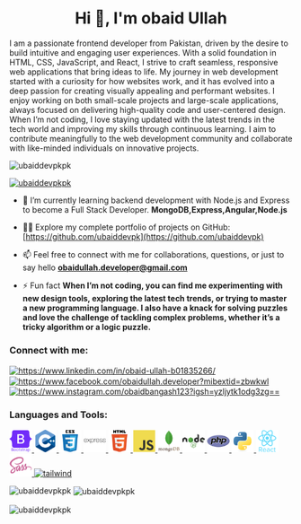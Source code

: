 <h1 align="center">Hi 👋, I'm obaid Ullah</h1>
<p>I am a passionate frontend developer from Pakistan, driven by the desire to build intuitive and engaging user experiences. With a solid foundation in HTML, CSS, JavaScript, and React, I strive to craft seamless, responsive web applications that bring ideas to life. My journey in web development started with a curiosity for how websites work, and it has evolved into a deep passion for creating visually appealing and performant websites. I enjoy working on both small-scale projects and large-scale applications, always focused on delivering high-quality code and user-centered design. When I’m not coding, I love staying updated with the latest trends in the tech world and improving my skills through continuous learning. I aim to contribute meaningfully to the web development community and collaborate with like-minded individuals on innovative projects.</p>

<p align="left"> <img src="https://komarev.com/ghpvc/?username=ubaiddevpkpk&label=Profile%20views&color=0e75b6&style=flat" alt="ubaiddevpkpk" /> </p>

<p align="left"> <a href="https://github.com/ryo-ma/github-profile-trophy"><img src="https://github-profile-trophy.vercel.app/?username=ubaiddevpkpk" alt="ubaiddevpkpk" /></a> </p>

- 🌱 I’m currently learning backend development with Node.js and Express to become a Full Stack Developer. **MongoDB,Express,Angular,Node.js**

- 👨‍💻 Explore my complete portfolio of projects on GitHub: [https://github.com/ubaiddevpk](https://github.com/ubaiddevpk)

- 📫 Feel free to connect with me for collaborations, questions, or just to say hello **obaidullah.developer@gmail.com**

- ⚡ Fun fact **When I’m not coding, you can find me experimenting with new design tools, exploring the latest tech trends, or trying to master a new programming language. I also have a knack for solving puzzles and love the challenge of tackling complex problems, whether it’s a tricky algorithm or a logic puzzle.**

<h3 align="left">Connect with me:</h3>
<p align="left">
<a href="https://linkedin.com/in/https://www.linkedin.com/in/obaid-ullah-b01835266/" target="blank"><img align="center" src="https://raw.githubusercontent.com/rahuldkjain/github-profile-readme-generator/master/src/images/icons/Social/linked-in-alt.svg" alt="https://www.linkedin.com/in/obaid-ullah-b01835266/" height="30" width="40" /></a>
<a href="https://fb.com/https://www.facebook.com/obaidullah.developer?mibextid=zbwkwl" target="blank"><img align="center" src="https://raw.githubusercontent.com/rahuldkjain/github-profile-readme-generator/master/src/images/icons/Social/facebook.svg" alt="https://www.facebook.com/obaidullah.developer?mibextid=zbwkwl" height="30" width="40" /></a>
<a href="https://instagram.com/https://www.instagram.com/obaidbangash123?igsh=yzljytk1odg3zg==" target="blank"><img align="center" src="https://raw.githubusercontent.com/rahuldkjain/github-profile-readme-generator/master/src/images/icons/Social/instagram.svg" alt="https://www.instagram.com/obaidbangash123?igsh=yzljytk1odg3zg==" height="30" width="40" /></a>
</p>

<h3 align="left">Languages and Tools:</h3>
<p align="left"> <a href="https://getbootstrap.com" target="_blank" rel="noreferrer"> <img src="https://raw.githubusercontent.com/devicons/devicon/master/icons/bootstrap/bootstrap-plain-wordmark.svg" alt="bootstrap" width="40" height="40"/> </a> <a href="https://www.w3schools.com/cpp/" target="_blank" rel="noreferrer"> <img src="https://raw.githubusercontent.com/devicons/devicon/master/icons/cplusplus/cplusplus-original.svg" alt="cplusplus" width="40" height="40"/> </a> <a href="https://www.w3schools.com/css/" target="_blank" rel="noreferrer"> <img src="https://raw.githubusercontent.com/devicons/devicon/master/icons/css3/css3-original-wordmark.svg" alt="css3" width="40" height="40"/> </a> <a href="https://expressjs.com" target="_blank" rel="noreferrer"> <img src="https://raw.githubusercontent.com/devicons/devicon/master/icons/express/express-original-wordmark.svg" alt="express" width="40" height="40"/> </a> <a href="https://www.w3.org/html/" target="_blank" rel="noreferrer"> <img src="https://raw.githubusercontent.com/devicons/devicon/master/icons/html5/html5-original-wordmark.svg" alt="html5" width="40" height="40"/> </a> <a href="https://developer.mozilla.org/en-US/docs/Web/JavaScript" target="_blank" rel="noreferrer"> <img src="https://raw.githubusercontent.com/devicons/devicon/master/icons/javascript/javascript-original.svg" alt="javascript" width="40" height="40"/> </a> <a href="https://www.mongodb.com/" target="_blank" rel="noreferrer"> <img src="https://raw.githubusercontent.com/devicons/devicon/master/icons/mongodb/mongodb-original-wordmark.svg" alt="mongodb" width="40" height="40"/> </a> <a href="https://nodejs.org" target="_blank" rel="noreferrer"> <img src="https://raw.githubusercontent.com/devicons/devicon/master/icons/nodejs/nodejs-original-wordmark.svg" alt="nodejs" width="40" height="40"/> </a> <a href="https://www.php.net" target="_blank" rel="noreferrer"> <img src="https://raw.githubusercontent.com/devicons/devicon/master/icons/php/php-original.svg" alt="php" width="40" height="40"/> </a> <a href="https://www.python.org" target="_blank" rel="noreferrer"> <img src="https://raw.githubusercontent.com/devicons/devicon/master/icons/python/python-original.svg" alt="python" width="40" height="40"/> </a> <a href="https://reactjs.org/" target="_blank" rel="noreferrer"> <img src="https://raw.githubusercontent.com/devicons/devicon/master/icons/react/react-original-wordmark.svg" alt="react" width="40" height="40"/> </a> <a href="https://sass-lang.com" target="_blank" rel="noreferrer"> <img src="https://raw.githubusercontent.com/devicons/devicon/master/icons/sass/sass-original.svg" alt="sass" width="40" height="40"/> </a> <a href="https://tailwindcss.com/" target="_blank" rel="noreferrer"> <img src="https://www.vectorlogo.zone/logos/tailwindcss/tailwindcss-icon.svg" alt="tailwind" width="40" height="40"/> </a> </p>

<p><img align="left" src="https://github-readme-stats.vercel.app/api/top-langs?username=ubaiddevpkpk&show_icons=true&locale=en&layout=compact" alt="ubaiddevpkpk" /></p>

<p>&nbsp;<img align="center" src="https://github-readme-stats.vercel.app/api?username=ubaiddevpkpk&show_icons=true&locale=en" alt="ubaiddevpkpk" /></p>

<p><img align="center" src="https://github-readme-streak-stats.herokuapp.com/?user=ubaiddevpkpk&" alt="ubaiddevpkpk" /></p>



